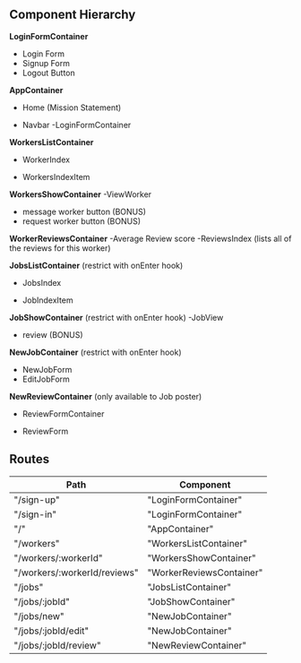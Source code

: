 ## Component Hierarchy

**LoginFormContainer**
 - Login Form
 - Signup Form
 - Logout Button

**AppContainer**
 - Home (Mission Statement)
  * Navbar
   -LoginFormContainer

**WorkersListContainer**
 - WorkerIndex
  * WorkersIndexItem

**WorkersShowContainer**
 -ViewWorker
  + message worker button (BONUS)
  + request worker button (BONUS)

**WorkerReviewsContainer**
 -Average Review score
 -ReviewsIndex (lists all of the reviews for this worker)

**JobsListContainer** (restrict with onEnter hook)
 - JobsIndex
  + JobIndexItem

**JobShowContainer** (restrict with onEnter hook)
 -JobView
  + review (BONUS)

**NewJobContainer** (restrict with onEnter hook)
 - NewJobForm
 - EditJobForm

**NewReviewContainer** (only available to Job poster)
 - ReviewFormContainer
  + ReviewForm

## Routes

|Path   | Component   |
|-------|-------------|
| "/sign-up" | "LoginFormContainer" |
| "/sign-in" | "LoginFormContainer" |
| "/" | "AppContainer" |
| "/workers" | "WorkersListContainer" |
| "/workers/:workerId" | "WorkersShowContainer" |
| "/workers/:workerId/reviews" | "WorkerReviewsContainer" |
| "/jobs" | "JobsListContainer"
| "/jobs/:jobId" | "JobShowContainer"
| "/jobs/new" | "NewJobContainer" |
| "/jobs/:jobId/edit" | "NewJobContainer" |
| "/jobs/:jobId/review" | "NewReviewContainer" |
